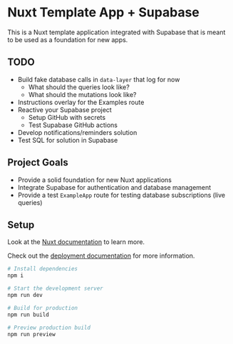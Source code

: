 # Nuxt Template App + Supabase

This is a Nuxt template application integrated with Supabase that is meant to be used as a
foundation for new apps.

## TODO

- Build fake database calls in `data-layer` that log for now
  - What should the queries look like?
  - What should the mutations look like?
- Instructions overlay for the Examples route
- Reactive your Supabase project
  - Setup GitHub with secrets
  - Test Supabase GitHub actions
- Develop notifications/reminders solution
- Test SQL for solution in Supabase

## Project Goals

- Provide a solid foundation for new Nuxt applications
- Integrate Supabase for authentication and database management
- Provide a test `ExampleApp` route for testing database subscriptions (live queries)

## Setup

Look at the [Nuxt documentation](https://nuxt.com/docs/getting-started/introduction) to learn more.

Check out the [deployment documentation](https://nuxt.com/docs/getting-started/deployment) for more
information.

```sh
# Install dependencies
npm i

# Start the development server
npm run dev

# Build for production
npm run build

# Preview production build
npm run preview
```
